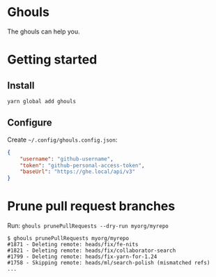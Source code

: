 # Ghouls

The ghouls can help you.

# Getting started

## Install

`yarn global add ghouls`

## Configure

Create `~/.config/ghouls.config.json`:

```json
{
    "username": "github-username",
    "token": "github-personal-access-token",
    "baseUrl": "https://ghe.local/api/v3"
}
```

# Prune pull request branches

Run: `ghouls prunePullRequests --dry-run myorg/myrepo`

```
$ ghouls prunePullRequests myorg/myrepo
#1871 - Deleting remote: heads/fix/fe-nits
#1821 - Deleting remote: heads/fix/collaborator-search
#1799 - Deleting remote: heads/fix-yarn-for-1.24
#1758 - Skipping remote: heads/ml/search-polish (mismatched refs)
...
```